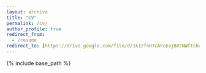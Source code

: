 ```yaml
---
layout: archive
title: "CV"
permalink: /cv/
author_profile: true
redirect_from:
  - /resume
redirect_to: [https://drive.google.com/file/d/1k1zfnH7cAFc6ajBXFNWftchulQJkf65c/view?usp=share_link]
---
```


{% include base_path %}
